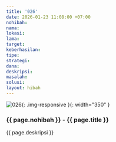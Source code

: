 ```yaml
---
title: '026'
date: 2026-01-23 11:08:00 +07:00
nohibah: 
nama: 
lokasi: 
lama: 
target: 
keberhasilan: 
tipe: 
strategi: 
dana: 
deskripsi: 
masalah: 
solusi: 
layout: hibah
---
```


![026](/static/img/hibahcms/026.png){: .img-responsive }{: width="350" }

### {{ page.nohibah }} - {{ page.title }}

{{ page.deskripsi }}
